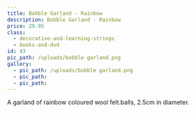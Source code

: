 ```yaml
---
title: Bobble Garland - Rainbow
description: Bobble Garland - Rainbow
price: 29.95
class:
  - decorative-and-learning-strings
  - books-and-dvd
id: 43
pic_path: /uploads/bobble garland.png
gallery:
  - pic_path: /uploads/bobble garland.png
  - pic_path:
  - pic_path:
---
```



A garland of rainbow coloured wool felt.balls, 2.5cm in diameter.